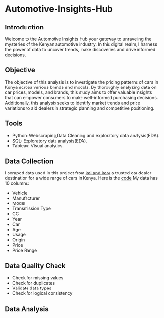 # Automotive-Insights-Hub

## Introduction
Welcome to the Automotive Insights Hub your gateway to unraveling the mysteries of the Kenyan automotive industry.
In this digital realm, I harness the power of data to uncover trends, make discoveries and drive informed decisions.
## Objective
The objective of this analysis is to investigate the pricing patterns of cars in Kenya across various brands and models. By thoroughly analyzing data on car prices, models, and brands, this study aims to offer valuable insights that can empower consumers to make well-informed purchasing decisions. Additionally, this analysis seeks to identify market trends and price variations to aid dealers in strategic planning and competitive positioning.
## Tools
* Python: Webscraping,Data Cleaning and exploratory data analysis(EDA).</br>
* SQL: Exploratory data analysis(EDA).</br>
* Tableau: Visual analytics.
## Data Collection
I scraped data used in this project from [kai and karo](https://www.kaiandkaro.com/) a trusted car dealer destination for a wide range of cars in Kenya.
Here is the [code](https://github.com/MorganTheAnalyst/Automotive-Insights-Hub/blob/main/Code%20%26%20CSV_Files/kai%20_karo%20_data_scraping.ipynb)
My data has 10 columns:
* Vehicle</br>
* Manufacturer</br>
* Model</br>
* Transmission Type</br>
* CC</br>
* Year</br>
* Car</br>
* Age</br>
* Usage</br>
* Origin
* Price
* Price Range
## Data Quality Check
* Check for missing values
* Check for duplicates
* Validate data types
* Check for logical consistency
## Data Analysis

